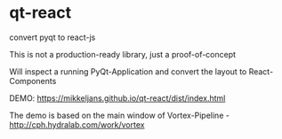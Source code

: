 # qt-react
convert pyqt to react-js

This is not a production-ready library, just a proof-of-concept

Will inspect a running PyQt-Application and convert the layout to React-Components

DEMO: https://mikkeljans.github.io/qt-react/dist/index.html

The demo is based on the main window of Vortex-Pipeline - http://cph.hydralab.com/work/vortex
